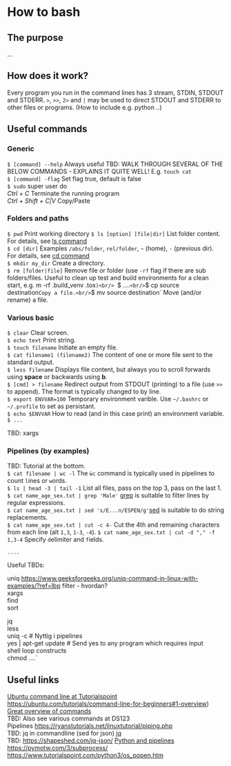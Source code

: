 # How to bash

## The purpose
...

## How does it work?
Every program you run in the command lines has 3 stream, STDIN, STDOUT and STDERR. `>`, `>>`, `2>` and `|` may be used to direct STDOUT and STDERR to other files or programs.
(How to include e.g. python ..)


## Useful commands

### Generic
`$ [command] --help` Always useful TBD: WALK THROUGH SEVERAL OF THE BELOW COMMANDS - EXPLAINS IT QUITE WELL! E.g. `touch cat`<br/>
`$ [command] -flag` Set flag true, default is false <br/>
`$ sudo` super user do <br/>
*Ctrl + C*  Terminate the running program<br/>
*Ctrl + Shift + C|V* Copy/Paste

### Folders and paths
`$ pwd` Print working directory
`$ ls [option] [file|dir]` List folder content. For details, see [ls command](https://www.rapidtables.com/code/linux/ls.html)<br/>
`$ cd [dir]` Examples `/abs/folder`, `rel/folder`, `~` (home), `-` (previous dir). For details, see [cd command](https://www.rapidtables.com/code/linux/cd.html)<br/>
`$ mkdir my_dir` Create a directory.<br/>
`$ rm [folder|file]` Remove file or folder (use `-rf` flag if there are sub folders/files. Useful to clean up test and build environments for a clean start, e.g. m -rf .build_venv .tox`)<br/>
`$ ....` <br/>
`$ cp source destination` Copy a file.<br/>
`$ mv source destination` Move (and/or rename) a file.<br/>

### Various basic
`$ clear` Clear screen.<br/>
`$ echo text` Print string.<br/>
`$ touch filename` Initiate an empty file.<br/>
`$ cat filename1 (filename2)` The content of one or more file sent to the standard output.<br/>
`$ less filename` Displays file content, but always you to scroll forwards using **space** or backwards using **b**.<br/>
`$ [cmd] > filename` Redirect output from STDOUT (printing) to a file (use `>>` to append). The format is typically changed to by line.<br/> 
`$ export ENVVAR=100` Temporary environment varible. Use `~/.bashrc` or `~/.profile` to set as persistant.<br/>
`$ echo $ENVVAR` How to read (and in this case print) an environment variable.<br/>
`$ ...`<br/>

TBD: xargs<br/>

### Pipelines (by examples)
TBD: Tutorial at the bottom.<br/>
`$ cat filename | wc -l` The `ẁc` command is typically used in pipelines to count `l`ines or `w`ords.<br/>
`$ ls | head -3 | tail -1` List all files, pass on the top 3, pass on the last 1.<br/>
`$ cat name_age_sex.txt | grep 'Male'` [grep](https://danielmiessler.com/study/grep/) is suitable to filter lines by regular expressions.<br/>
`$ cat name_age_sex.txt | sed 's/E...n/ESPEN/g'`[sed](https://www.tutorialspoint.com/sed/index.htm) is suitable to do string replacements.<br/>
`$ cat name_age_sex.txt | cut -c 4-` Cut the 4th and remaining `c`haracters from each line (alt `1,3`, `1-3`, `-4`).
`$ cat name_age_sex.txt | cut -d "," -f 1,3-4` Specify `d`elimiter and `f`ields. <br/>




`....`<br/>


Useful TBDs: 

uniq https://www.geeksforgeeks.org/uniq-command-in-linux-with-examples/?ref=lbp
filter - hvordan?<br/>
xargs<br/>
find<br/>
sort<br/>


jq<br/>
less<br/>
uniq -c  # Nyttig i pipelines <br/>
yes | apt-get update  # Send yes to any program which requires input<br/>
shell loop constructs<br/>
chmod
....` <br/>

## Useful links
[Ubuntu command line at Tutorialspoint](https://www.tutorialspoint.com/ubuntu/ubuntu_command_line.htm)<br/>
https://ubuntu.com/tutorials/command-line-for-beginners#1-overview)<br/> 
[Great overview of commands](https://medium.com/@duruldalkanat/bash-commands-guide-129c81cbfe87)<br/>
TBD: Also see various commands at DS123<br/>
Pipelines https://ryanstutorials.net/linuxtutorial/piping.php<br/>
TBD: jq in commandline (sed for json) [jq](https://stedolan.github.io/jq/)<br/>
TBD: https://shapeshed.com/jq-json/
[Python and pipelines](https://docs.python.org/3/library/pipes.html)<br/>
https://pymotw.com/3/subprocess/<br/>
https://www.tutorialspoint.com/python3/os_popen.htm<br/>

